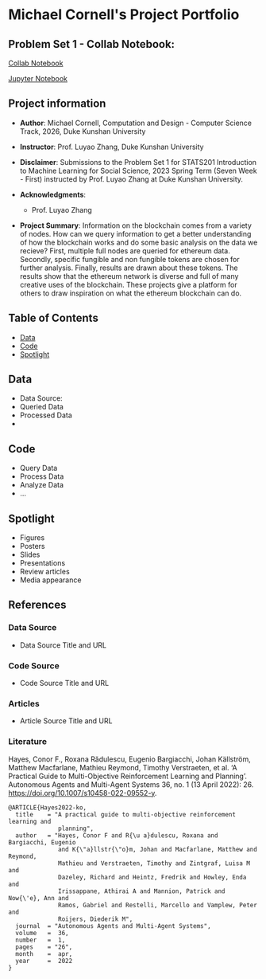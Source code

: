 # Michael Cornell's Project Portfolio

## Problem Set 1 - Collab Notebook:
[Collab Notebook](https://colab.research.google.com/drive/1UMjh1YQ5M-0-ItNjALH8jQE2FmG7qo74?usp=sharing)

[Jupyter Notebook](https://github.com/Rising-Stars-by-Sunshine/stats201-PS1-MichaelCornell/blob/main/Spring2023_Problem_Set_1_MichaelCornell_Ethereum_Blockchain_API.ipynb)

## Project information
- **Author**: Michael Cornell, Computation and Design - Computer Science Track, 2026, Duke Kunshan University
- **Instructor**: Prof. Luyao Zhang, Duke Kunshan University
- **Disclaimer**: Submissions to the Problem Set 1 for STATS201 Introduction to Machine Learning for Social Science, 2023 Spring Term (Seven Week - First) instructed by Prof. Luyao Zhang at Duke Kunshan University.
- **Acknowledgments**: 
  - Prof. Luyao Zhang

- **Project Summary**: 
  Information on the blockchain comes from a variety of nodes. How can we query information to get a better understanding of how the blockchain works and do some basic analysis on the data we recieve? First, multiple full nodes are queried for ethereum data. Secondly, specific fungible and non fungible tokens are chosen for further analysis. Finally, results are drawn about these tokens. The results show that the ethereum network is diverse and full of many creative uses of the blockchain. These projects give a platform for others to draw inspiration on what the ethereum blockchain can do.

## Table of Contents
- [Data](https://github.com/Rising-Stars-by-Sunshine/stats201-PS1-MichaelCornell#data)
- [Code](https://github.com/Rising-Stars-by-Sunshine/stats201-PS1-MichaelCornell#code)
- [Spotlight](https://github.com/Rising-Stars-by-Sunshine/stats201-PS1-MichaelCornell#spotlight)



## Data
- Data Source:
- Queried Data
- Processed Data
-


## Code
- Query Data
- Process Data
- Analyze Data
- ...

## Spotlight
- Figures
- Posters
- Slides
- Presentations
- Review articles
- Media appearance

## References

### Data Source
- Data Source Title and URL
### Code Source
- Code Source Title and URL
### Articles
- Article Source Title and URL
### Literature

Hayes, Conor F., Roxana Rădulescu, Eugenio Bargiacchi, Johan Källström, Matthew Macfarlane, Mathieu Reymond, Timothy Verstraeten, et al. ‘A Practical Guide to Multi-Objective Reinforcement Learning and Planning’. Autonomous Agents and Multi-Agent Systems 36, no. 1 (13 April 2022): 26. https://doi.org/10.1007/s10458-022-09552-y.

```
@ARTICLE{Hayes2022-ko,
  title    = "A practical guide to multi-objective reinforcement learning and
              planning",
  author   = "Hayes, Conor F and R{\u a}dulescu, Roxana and Bargiacchi, Eugenio
              and K{\"a}llstr{\"o}m, Johan and Macfarlane, Matthew and Reymond,
              Mathieu and Verstraeten, Timothy and Zintgraf, Luisa M and
              Dazeley, Richard and Heintz, Fredrik and Howley, Enda and
              Irissappane, Athirai A and Mannion, Patrick and Now{\'e}, Ann and
              Ramos, Gabriel and Restelli, Marcello and Vamplew, Peter and
              Roijers, Diederik M",
  journal  = "Autonomous Agents and Multi-Agent Systems",
  volume   =  36,
  number   =  1,
  pages    = "26",
  month    =  apr,
  year     =  2022
}
```

